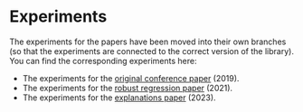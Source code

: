 # Experiments

The experiments for the papers have been moved into their own branches (so that the experiments are connected to the correct version of the library).
You can find the corresponding experiments here:

- The experiments for the [original conference paper](https://github.com/edahelsinki/slise/tree/conference_experiments/experiments) (2019).
- The experiments for the [robust regression paper](https://github.com/edahelsinki/slise/tree/robust_regression_experiments/experiments) (2021).
- The experiments for the [explanations paper](https://github.com/edahelsinki/slise/tree/explanation_experiments/experiments) (2023).